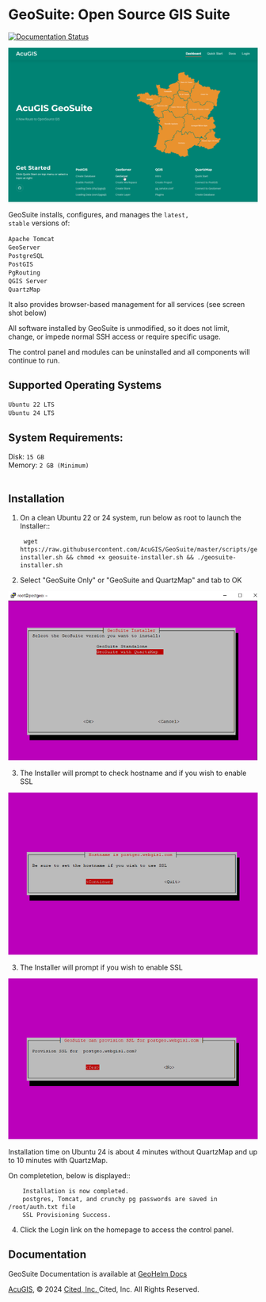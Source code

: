# GeoSuite: Open Source GIS Suite

[![Documentation Status](https://readthedocs.org/projects/geosuite/badge/?version=latest)](https://geosuite.docs.acugis.com/en/latest/?badge=latest)


![GeoHelm Logo](docs/_static/acugis-geosuite-github.png)




GeoSuite installs, configures, and manages the <code>latest, stable</code> versions of:

<code>Apache Tomcat</code><br />
<code>GeoServer</code><br />
<code>PostgreSQL</code><br />
<code>PostGIS</code><br />
<code>PgRouting</code><br />
<code>QGIS Server</code><br />
<code>QuartzMap</code><br />


It also provides browser-based management for all services (see screen shot below)

All software installed by GeoSuite is unmodified, so it does not limit, change, or impede normal SSH access or require specific usage.  <br />

The control panel and modules can be uninstalled and all components will continue to run.<br />



## Supported Operating Systems <br/>
		
<code>Ubuntu 22 LTS</code><br />
<code>Ubuntu 24 LTS</code>

## System Requirements: <br />
Disk: <code>15 GB</code><br />
Memory: <code>2 GB (Minimum) </code><br /> 

## Installation

1. On a clean Ubuntu 22 or 24 system, run below as root to launch the Installer::

      	wget https://raw.githubusercontent.com/AcuGIS/GeoSuite/master/scripts/geosuite-installer.sh && chmod +x geosuite-installer.sh && ./geosuite-installer.sh


2.  Select "GeoSuite Only" or "GeoSuite and QuartzMap" and tab to OK

![GeoSuite Installer](docs/_static/geosuite-install-screen-1.png)


3.  The Installer will prompt to check hostname and if you wish to enable SSL

![GeoHelm Installer](docs/_static/geosuite-install-screen-3.png)

3.  The Installer will prompt if you wish to enable SSL

![GeoHelm Installer](docs/_static/geosuite-install-screen-4.png)

Installation time on Ubuntu 24 is about 4 minutes without QuartzMap and up to 10 minutes with QuartzMap.  

On completetion, below is displayed::

		Installation is now completed.
		postgres, Tomcat, and crunchy pg passwords are saved in /root/auth.txt file
		SSL Provisioning Success.

4. Click the Login link on the homepage to access the control panel.

## Documentation
GeoSuite Documentation is available at [GeoHelm Docs](https://geosuite.docs.acugis.com)


[AcuGIS](https://www.acugis.com/), &copy; 2024 [Cited, Inc. ](https://www.citedcorp.com)Cited, Inc. All Rights Reserved.
